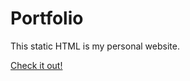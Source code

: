 # Portfolio

This static HTML is my personal website.  

[Check it out!](https://heinzliewald.com)  
